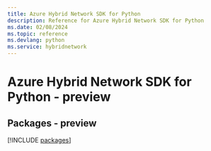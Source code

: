 ```yaml
---
title: Azure Hybrid Network SDK for Python
description: Reference for Azure Hybrid Network SDK for Python
ms.date: 02/08/2024
ms.topic: reference
ms.devlang: python
ms.service: hybridnetwork
---
```

# Azure Hybrid Network SDK for Python - preview
## Packages - preview
[!INCLUDE [packages](hybrid-network-index.md)]